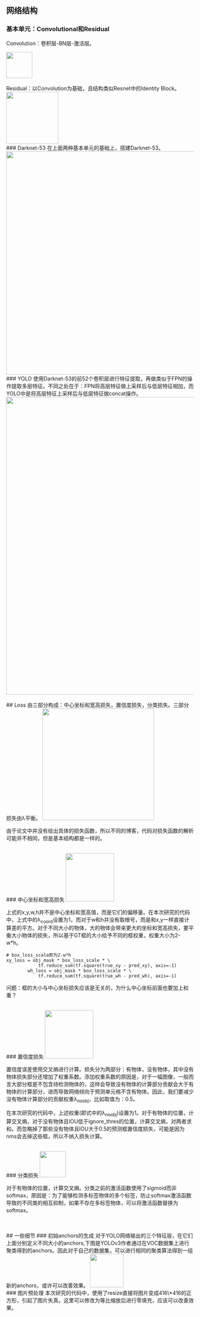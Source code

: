 ## 网络结构
### 基本单元：Convolutional和Residual
Convolution：卷积层-BN层-激活层。

<img src="https://i.loli.net/2020/05/17/ta5WPwSHRcQ986v.png" height=70>

</br>
</br>
Residual：以Convolution为基础，且结构类似Resnet中的Identity Block。

<img src="https://i.loli.net/2020/05/17/K2CYwrPAfUpmhi1.png" height="140">

</br>
### Darknet-53
在上面两种基本单元的基础上，搭建Darknet-53。

<img src="https://i.loli.net/2020/05/17/OMkufShXAs9gPZe.png" height=600>

</br>
### YOLO
使用Darknet-53的前52个卷积层进行特征提取，再做类似于FPN的操作提取多层特征。不同之处在于：FPN将高层特征做上采样后与低层特征相加，而YOLO中是将高层特征上采样后与低层特征做concat操作。

<img src="https://i.loli.net/2020/05/17/o2qKreyIU8gd9DZ.png" height=800>

</br>
</br>
## Loss
由三部分构成：中心坐标和宽高损失，置信度损失，分类损失。三部分损失由&lambda;平衡。

<img src="https://i.loli.net/2020/05/17/NJcr9VI6pCMynxt.png" height=300>

由于论文中并没有给出具体的损失函数，所以不同的博客，代码对损失函数的解析可能并不相同，但是基本结构都是一样的。

</br>
### 中心坐标和宽高损失

<img src="https://i.loli.net/2020/05/17/ODfGSVgbiZlPIap.png" height=130>

上式的x,y,w,h并不是中心坐标和宽高值，而是它们的偏移量。在本次研究的代码中，上式中的&lambda;<sub>coord</sub>设置为1，而对于w和h并没有取根号，而是和x,y一样直接计算差的平方。对于不同大小的物体，大的物体会带来更大的坐标和宽高损失，要平衡大小物体的损失，所以基于GT框的大小给予不同的框权重，权重大小为2-w\*h。
```
# box_loss_scale即为2-w*h
xy_loss = obj_mask * box_loss_scale * \
            tf.reduce_sum(tf.square(true_xy - pred_xy), axis=-1)
        wh_loss = obj_mask * box_loss_scale * \
            tf.reduce_sum(tf.square(true_wh - pred_wh), axis=-1)
```

问题：框的大小与中心坐标损失应该是无关的，为什么中心坐标前面也要加上权重？

</br>
### 置信度损失

<img src="https://i.loli.net/2020/05/17/zV7nCfXkEQbargx.png" height=130>

置信度误差使用交叉熵进行计算。损失分为两部分：有物体，没有物体，其中没有物体损失部分还增加了权重系数。添加权重系数的原因是，对于一幅图像，一般而言大部分框是不包含待检测物体的，这样会导致没有物体的计算部分贡献会大于有物体的计算部分，进而导致网络倾向于预测单元格不含有物体。因此，我们要减少没有物体计算部分的贡献权重&lambda;<sub>noobj</sub>，比如取值为：0.5。

在本次研究的代码中，上述权重(即式中的&lambda;<sub>noobj</sub>)设置为1。对于有物体的位置，计算交叉熵，对于没有物体且IOU低于ignore_thres的位置，计算交叉熵，对两者求和。而忽略掉了那些没有物体且IOU大于0.5的预测框置信度损失，可能是因为nms会去掉这些框，所以不纳入损失计算。

</br>
### 分类损失

<img src="https://i.loli.net/2020/05/17/HNjDCRwtBS1qkld.png" height=70>

对于有物体的位置，计算交叉熵。分类之前的激活函数使用了sigmoid而非softmax，原因是：为了能够检测多标签物体的多个标签，防止softmax激活函数导致的不同类的相互抑制，如果不存在多标签物体，可以将激活函数替换为softmax。

</br>
</br>
## 一些细节
### 初始anchors的生成
对于YOLO网络输出的三个特征层，在它们上面分别定义不同大小的anchors,下图是YOLOv3作者通过在VOC数据集上进行聚类得到的anchors。因此对于自己的数据集，可以进行相同的聚类算法得到一组新的anchors，或许可以改善效果。

<img src="https://i.loli.net/2020/05/17/ON872bCtx35AusX.png" height=90>

</br>
### 图片预处理
本次研究的代码中，使用了resize直接将图片变成416\*416的正方形，引起了图片失真。这里可以修改为等比缩放后进行零填充，应该可以改善效果。
